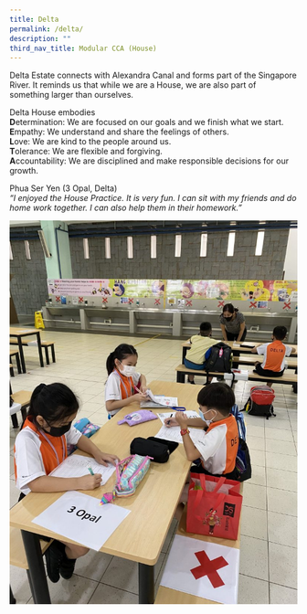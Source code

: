 ```yaml
---
title: Delta
permalink: /delta/
description: ""
third_nav_title: Modular CCA (House)
---
```

<p>Delta Estate connects with Alexandra Canal and forms part of the Singapore River. It reminds us that while we are a House, we are also part of something larger than ourselves.</p>
<p>Delta House embodies<br /><strong>D</strong>etermination: We are focused on our goals and we finish what we start.<br /><strong>E</strong>mpathy: We understand and share the feelings of others.<br /><strong>L</strong>ove: We are kind to the people around us.<br /><strong>T</strong>olerance: We are flexible and forgiving.<br /><strong>A</strong>ccountability: We are disciplined and make responsible decisions for our growth.</p>
<p>Phua Ser Yen (3 Opal, Delta)<em><br />&ldquo;I enjoyed the House Practice. It is very fun. I can sit with my friends and do home work together. I can also help them in their homework.&rdquo;</em></p>

![](/images/IMG_5359-scaled-e1624626372265-768x1024.jpg)